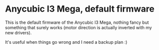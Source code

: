 # Anycubic I3 Mega, default firmware

This is the default firmware of the Anycubic I3 Mega, nothing fancy but something that surely works (motor direction is actually inverted with my new drivers).

It's useful when things go wrong and I need a backup plan :)
